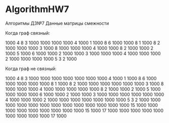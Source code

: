 # AlgorithmHW7
Алгоритмы ДЗ№7
Данные матрицы смежности

Когда граф связный:

1000 4 8 3 1000 1000 1000 1000
4 1000 1 1000 8 6 1000 1000
8 1 1000 8 2 1000 1000 1000
3 1000 8 1000 1000 1000 4 1000
1000 8 2 1000 1000 2 1000 5
1000 6 1000 1000 2 1000 1000 3
1000 1000 1000 4 1000 1000 1000 2
1000 1000 1000 1000 5 3 2 1000

Когда граф не связный:

1000 4 8 3 1000 1000 1000 1000 1000 1000 1000
4 1000 1 1000 8 6 1000 1000 1000 1000 1000
8 1 1000 8 2 1000 1000 1000 1000 1000 1000
3 1000 8 1000 1000 1000 4 1000 1000 1000 1000
1000 8 2 1000 1000 2 1000 5 1000 1000 1000
1000 6 1000 1000 2 1000 1000 3 1000 1000 1000
1000 1000 1000 4 1000 1000 1000 2 1000 1000 1000
1000 1000 1000 1000 5 3 2 1000 1000 1000 1000
1000 1000 1000 1000 1000 1000 1000 1000 1000 15 1000
1000 1000 1000 1000 1000 1000 1000 1000 15 1000 17
1000 1000 1000 1000 1000 1000 1000 1000 1000 17 1000
